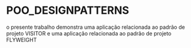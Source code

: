 # POO_DESIGNPATTERNS
o presente trabalho demonstra uma aplicação relacionada ao padrão de projeto VISITOR e uma aplicação relacionada ao padrão de projeto FLYWEIGHT 
